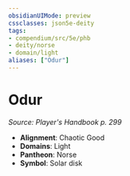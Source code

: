 ```yaml
---
obsidianUIMode: preview
cssclasses: json5e-deity
tags:
- compendium/src/5e/phb
- deity/norse
- domain/light
aliases: ["Odur"]
---
```

# Odur
*Source: Player's Handbook p. 299* 

- **Alignment**: Chaotic Good
- **Domains**: Light
- **Pantheon**: Norse
- **Symbol**: Solar disk